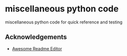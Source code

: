 
# miscellaneous python code

miscellaneous python code for quick reference and testing

## Acknowledgements

 - [Awesome Readme Editor](https://readme.so/editor)
